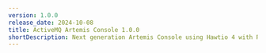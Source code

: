 ```yaml
---
version: 1.0.0
release_date: 2024-10-08
title: ActiveMQ Artemis Console 1.0.0
shortDescription: Next generation Artemis Console using Hawtio 4 with React + Patternfly.
---
```

